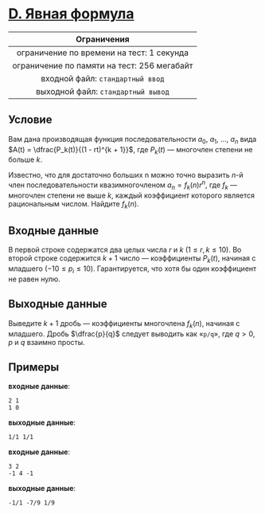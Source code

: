 # [D. Явная формула](D.java)

| Ограничения                                 |
|:-------------------------------------------:|
| ограничение по времени на тест: 1 секунда   |
| ограничение по памяти на тест: 256 мегабайт |
| входной файл: `стандартный ввод`            |
| выходной файл: `стандартный вывод`          |

## Условие

Вам дана производящая функция последовательности $a_0, ~ a_1, ~ \ldots, ~ a_n$ вида $A(t) = \dfrac{P_k(t)}{(1 - rt)^{k + 1}}$, где $P_k(t)$ — многочлен степени не больше $k$.

Известно, что для достаточно больших n можно точно выразить $n$-й член последовательности квазимногочленом $a_n = f_k(n)r^n$, где $f_k$ — многочлен степени не выше $k$, каждый коэффициент которого является рациональным числом. Найдите $f_k(n)$.

## Входные данные

В первой строке содержатся два целых числа $r$ и $k$ $(1 \leqslant r, k \leqslant 10)$. Во второй строке содержится $k + 1$ число — коэффициенты $P_k(t)$, начиная с младшего $(-10 \leqslant p_i \leqslant 10)$. Гарантируется, что хотя бы один коэффициент не равен нулю.

## Выходные данные

Выведите $k + 1$ дробь — коэффициенты многочлена $f_k(n)$, начиная с младшего. Дробь $\dfrac{p}{q}$ следует выводить как «`p/q`», где $q > 0$, $p$ и $q$ взаимно просты.

## Примеры

**входные данные**:

```text
2 1
1 0
```

**выходные данные**:

```text
1/1 1/1
```

**входные данные**:

```text
3 2
-1 4 -1
```

**выходные данные**:

```text
-1/1 -7/9 1/9
```
